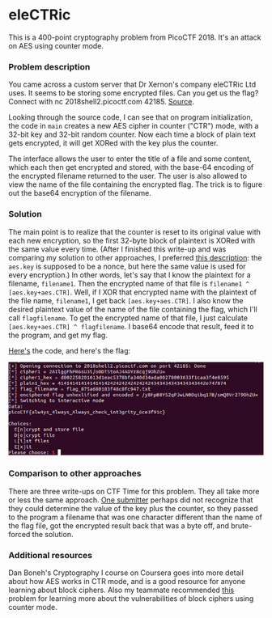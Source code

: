# eleCTRic

This is a 400-point cryptography problem from PicoCTF 2018. It's an attack on AES using counter mode.

### Problem description

You came across a custom server that Dr Xernon's company eleCTRic Ltd uses. It seems to be storing some encrypted files. Can you get us the flag? Connect with nc 2018shell2.picoctf.com 42185. [Source](./eleCTRic.py).

Looking through the source code, I can see that on program initialization, the code in `main` creates a new AES cipher in counter ("CTR") mode, with a 32-bit key and 32-bit random counter. Now each time a block of plain text gets encrypted, it will get XORed with the key plus the counter.

The interface allows the user to enter the title of a file and some content, which each then get encrypted and stored, with the base-64 encoding of the encrypted filename returned to the user. The user is also allowed to view the name of the file containing the encrypted flag. The trick is to figure out the base64 encryption of the filename.

### Solution

The main point is to realize that the counter is reset to its original value with each new encryption, so the first 32-byte block of plaintext is XORed with the same value every time. (After I finished this write-up and was comparing my solution to other approaches, I preferred [this description](https://srikavin.me/blog/posts/5bc15a23b7c5001b74f57e51-picoctf-2018-electric): the `aes.key` is supposed to be a nonce, but here the same value is used for every encryption.) In other words, let's say that I know the plaintext for a filename, `filename1`. Then the encrypted name of that file is `filename1 ^ [aes.key+aes.CTR]`. Well, if I XOR that encrypted name with the plaintext of the file name, `filename1`, I get back `[aes.key+aes.CTR]`. I also know the desired plaintext value of the name of the file containing the flag, which I'll call `flagfilename`. To get the encrypted name of that file, I just calculate `[aes.key+aes.CTR] ^ flagfilename`. I base64 encode that result, feed it to the program, and get my flag.

[Here's](./break-eleCTRic.py) the code, and here's the flag:

![./got_flag.png](./got_flag.png)

### Comparison to other approaches

There are three write-ups on CTF Time for this problem. They all take more or less the same approach. [One submitter](https://github.com/Dvd848/CTFs/blob/master/2018_picoCTF/eleCTRic.md) perhaps did not recognize that they could determine the value of the key plus the counter, so they passed to the program a filename that was one character different than the name of the flag file, got the encrypted result back that was a byte off, and brute-forced the solution.

### Additional resources

Dan Boneh's Cryptography I course on Coursera goes into more detail about how AES works in CTR mode, and is a good resource for anyone learning about block ciphers. Also my teammate recommended [this](https://cryptopals.com/sets/3/challenges/19) problem for learning more about the vulnerabilities of block ciphers using counter mode.
